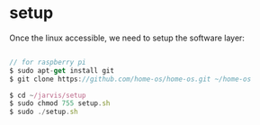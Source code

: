 # setup

Once the linux accessible, we need to setup the software layer:

```javascript

// for raspberry pi
$ sudo apt-get install git
$ git clone https://github.com/home-os/home-os.git ~/home-os

$ cd ~/jarvis/setup
$ sudo chmod 755 setup.sh
$ sudo ./setup.sh

```

